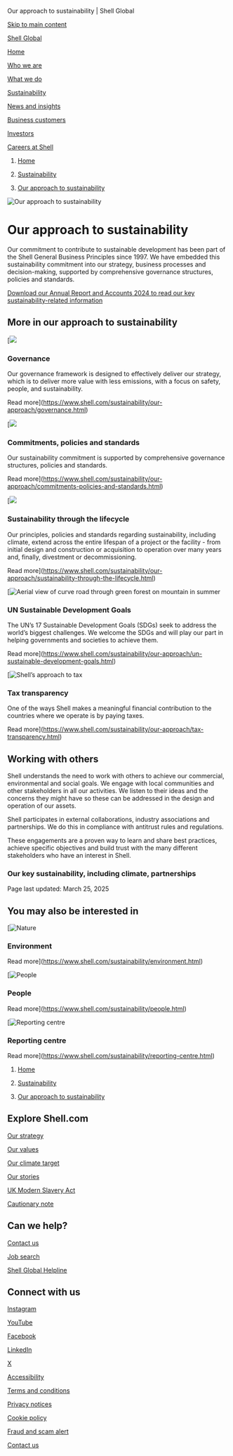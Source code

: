 Our approach to sustainability | Shell Global

[Skip to main content](#main)

[Shell Global](https://www.shell.com/change-country.html)

[Home](https://www.shell.com/)

[Who we are](https://www.shell.com/who-we-are.html)

[What we do](https://www.shell.com/what-we-do.html)

[Sustainability](https://www.shell.com/sustainability.html)

[News and insights](https://www.shell.com/news-and-insights.html)

[Business customers](https://www.shell.com/business-customers.html)

[Investors](https://www.shell.com/investors.html)

[Careers at Shell](https://www.shell.com/careers.html)

1. [Home](https://www.shell.com/)

4. [Sustainability](https://www.shell.com/sustainability.html)
6. [Our approach to sustainability](https://www.shell.com/sustainability/our-approach.html)

![Our approach to sustainability](https://www.shell.com/sustainability/our-approach/_jcr_content/root/main/section_1132983458/page_header_copy.shellimg.jpeg/1743059485689/our-approach-to-sustainability.jpeg?imwidth=662&impolicy=amidala-image&imdensity=1)

# Our approach to sustainability

Our commitment to contribute to sustainable development has been part of the Shell General Business Principles since 1997. We have embedded this sustainability commitment into our strategy, business processes and decision-making, supported by comprehensive governance structures, policies and standards.

[Download our Annual Report and Accounts 2024 to read our key sustainability-related information](https://www.shell.com/investors/results-and-reporting/annual-report.html)

## More in our approach to sustainability

[![](https://www.shell.com/sustainability/our-approach/_jcr_content/root/main/section_707322980/promo_654677323_copy.shellimg.jpeg/1741951631862/a-field-operator-supporting-a-young-engineer.jpeg?imwidth=48&impolicy=amidala-thumb)

### Governance

Our governance framework is designed to effectively deliver our strategy, which is to deliver more value with less emissions, with a focus on safety, people, and sustainability.

Read more](https://www.shell.com/sustainability/our-approach/governance.html)

[![](https://www.shell.com/sustainability/our-approach/_jcr_content/root/main/section_707322980/promo_654677323_copy_537350500.shellimg.jpeg/1741951637766/small-shell-hazira-lng-port-india.jpeg?imwidth=48&impolicy=amidala-thumb)

### Commitments, policies and standards

Our sustainability commitment is supported by comprehensive governance structures, policies and standards.

Read more](https://www.shell.com/sustainability/our-approach/commitments-policies-and-standards.html)

[![](https://www.shell.com/sustainability/our-approach/_jcr_content/root/main/section_707322980/promo_654677323_copy_336621708.shellimg.jpeg/1741951643798/sls-construction-sustainability-thought-leadership-article.jpeg?imwidth=48&impolicy=amidala-thumb)

### Sustainability through the lifecycle

Our principles, policies and standards regarding sustainability, including climate, extend across the entire lifespan of a project or the facility - from initial design and construction or acquisition to operation over many years and, finally, divestment or decommissioning.

Read more](https://www.shell.com/sustainability/our-approach/sustainability-through-the-lifecycle.html)

[![Aerial view of curve road through green forest on mountain in summer](https://www.shell.com/sustainability/our-approach/un-sustainable-development-goals/_jcr_content/root/metadata.shellimg.jpeg/1741951827581/sdg-promo-banner-image.jpeg?imwidth=48&impolicy=amidala-thumb)

### UN Sustainable Development Goals

The UN’s 17 Sustainable Development Goals (SDGs) seek to address the world’s biggest challenges. We welcome the SDGs and will play our part in helping governments and societies to achieve them.

Read more](https://www.shell.com/sustainability/our-approach/un-sustainable-development-goals.html)

[![Shell’s approach to tax](https://www.shell.com/sustainability/our-approach/tax-transparency/_jcr_content/root/metadata.shellimg.jpeg/1741950201821/header-shells-approach-to-tax.jpeg?imwidth=48&impolicy=amidala-thumb)

### Tax transparency

One of the ways Shell makes a meaningful financial contribution to the countries where we operate is by paying taxes.

Read more](https://www.shell.com/sustainability/our-approach/tax-transparency.html)

## Working with others

Shell understands the need to work with others to achieve our commercial, environmental and social goals. We engage with local communities and other stakeholders in all our activities. We listen to their ideas and the concerns they might have so these can be addressed in the design and operation of our assets.

Shell participates in external collaborations, industry associations and partnerships. We do this in compliance with antitrust rules and regulations.

These engagements are a proven way to learn and share best practices, achieve specific objectives and build trust with the many different stakeholders who have an interest in Shell.

### Our key sustainability, including climate, partnerships

Page last updated: March 25, 2025

## You may also be interested in

[![Nature](https://www.shell.com/sustainability/our-approach/_jcr_content/root/main/section_1361461745/promo_495461604_copy.shellimg.jpeg/1741613854423/nature.jpeg?imwidth=48&impolicy=amidala-thumb)

### Environment

Read more](https://www.shell.com/sustainability/environment.html)

[![People](https://www.shell.com/sustainability/our-approach/_jcr_content/root/main/section_1361461745/promo_1831684836_cop.shellimg.jpeg/1741613663446/communities.jpeg?imwidth=48&impolicy=amidala-thumb)

### People

Read more](https://www.shell.com/sustainability/people.html)

[![Reporting centre](https://www.shell.com/sustainability/our-approach/_jcr_content/root/main/section_1361461745/promo_419060324_copy.shellimg.jpeg/1741613704945/promo-reporting-centre.jpeg?imwidth=48&impolicy=amidala-thumb)

### Reporting centre

Read more](https://www.shell.com/sustainability/reporting-centre.html)

1. [Home](https://www.shell.com/)

4. [Sustainability](https://www.shell.com/sustainability.html)
6. [Our approach to sustainability](https://www.shell.com/sustainability/our-approach.html)

## Explore Shell.com

[Our strategy](https://www.shell.com/what-we-do/our-strategy.html)

[Our values](https://www.shell.com/who-we-are/our-values.html)

[Our climate target](https://www.shell.com/sustainability/climate.html)

[Our stories](https://www.shell.com/news-and-insights/our-stories.html)

[UK Modern Slavery Act](https://www.shell.com/uk-modern-slavery-act.html)

[Cautionary note](https://www.shell.com/investors/disclaimer-and-cautionary-note.html)

## Can we help?

[Contact us](https://www.shell.com/who-we-are/contact-us.html)

[Job search](https://www.shell.com/careers.html)

[Shell Global Helpline](https://www.shell.com/who-we-are/our-values/shell-global-helpline.html)

## Connect with us

[Instagram](https://instagram.com/shell)

[YouTube](https://www.youtube.com/user/Shell)

[Facebook](https://www.facebook.com/Shell)

[LinkedIn](https://www.linkedin.com/company/shell)

[X](https://twitter.com/shell)

[Accessibility](https://www.shell.com/accessibility.html)

[Terms and conditions](https://www.shell.com/terms-of-use.html)

[Privacy notices](https://www.shell.com/privacy.html)

[Cookie policy](https://www.shell.com/cookie-policy.html)

[Fraud and scam alert](https://www.shell.com/fraud-and-scam-alert.html)

[Contact us](https://www.shell.com/who-we-are/contact-us.html)